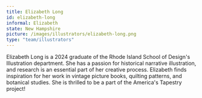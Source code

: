 ```yaml
---
title: Elizabeth Long
id: elizabeth-long
informal: Elizabeth
state: New Hampshire
picture: /images/illustrators/elizabeth-long.png
type: "team/illustrators"
---
```


Elizabeth Long is a 2024 graduate of the Rhode Island School of Design's Illustration department. She has a passion for historical narrative illustration, and research is an essential part of her creative process. Elizabeth finds inspiration for her work in vintage picture books, quilting patterns, and botanical studies. She is thrilled to be a part of the America's Tapestry project!

<br /><br />
